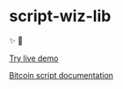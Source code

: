 # script-wiz-lib
:sparkles:  :star2:

[Try live demo](https://ide.scriptwiz.app)

[Bitcoin script documentation](https://en.bitcoin.it/wiki/Script)

